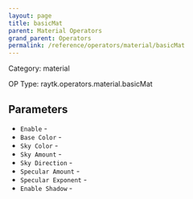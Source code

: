 ```yaml
---
layout: page
title: basicMat
parent: Material Operators
grand_parent: Operators
permalink: /reference/operators/material/basicMat
---
```


Category: material

OP Type: raytk.operators.material.basicMat

## Parameters

* `Enable` - 
* `Base Color` - 
* `Sky Color` - 
* `Sky Amount` - 
* `Sky Direction` - 
* `Specular Amount` - 
* `Specular Exponent` - 
* `Enable Shadow` -
